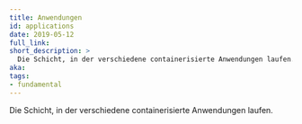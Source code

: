 ```yaml
---
title: Anwendungen
id: applications
date: 2019-05-12
full_link:
short_description: >
  Die Schicht, in der verschiedene containerisierte Anwendungen laufen.
aka:
tags:
- fundamental
---
```

 Die Schicht, in der verschiedene containerisierte Anwendungen laufen.
